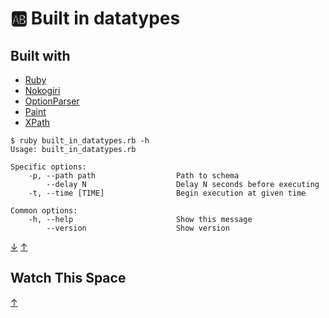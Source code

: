 # 🆎 Built in datatypes

## Built with

- [Ruby](https://www.ruby-lang.org)
- [Nokogiri](https://nokogiri.org/)
- [OptionParser](https://ruby-doc.org/stdlib-2.6.3/libdoc/optparse/rdoc/OptionParser.html)
- [Paint](https://github.com/janlelis/paint)
- [XPath](https://www.w3schools.com/xml/xpath_intro.asp)

```
$ ruby built_in_datatypes.rb -h
Usage: built_in_datatypes.rb

Specific options:
    -p, --path path                  Path to schema
        --delay N                    Delay N seconds before executing
    -t, --time [TIME]                Begin execution at given time

Common options:
    -h, --help                       Show this message
        --version                    Show version
```

[&#8595;](#watch-this-space) [&#8593;](#built-in-datatypes)

## Watch This Space

[&#8593;](#built-in-datatypes)
